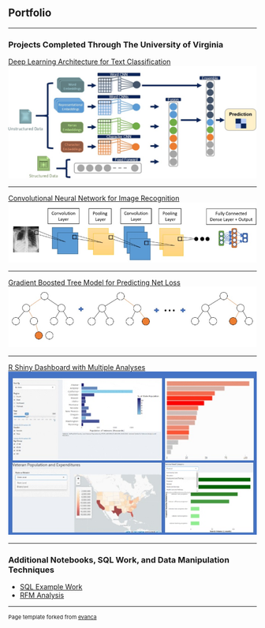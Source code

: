 ## Portfolio

---

### Projects Completed Through The University of Virginia

[Deep Learning Architecture for Text Classification](https://github.com/jas2jn/DeepLearningTextClassification/)
<img src="images/DeepLearningArchitectureImage.jpg?raw=true"/>

---
[Convolutional Neural Network for Image Recognition](https://github.com/jas2jn/CNN-for-Image-Recognition/)
<img src="images/CNNImage.jpg?raw=true"/>

---
[Gradient Boosted Tree Model for Predicting Net Loss](https://github.com/jas2jn/GradientBoostingNetLoss/)
<img src="images/GradientBoosting.jpg?raw=true"/>

---
[R Shiny Dashboard with Multiple Analyses](https://github.com/jas2jn/RShinyDashboard/)
<img src="images/RShiny.jpg?raw=true"/>

---

### Additional Notebooks, SQL Work, and Data Manipulation Techniques

- [SQL Example Work](https://github.com/jas2jn/SQL/)
- [RFM Analysis](http://example.com/)


---

<p style="font-size:11px">Page template forked from <a href="https://github.com/evanca/quick-portfolio">evanca</a></p>
<!-- Remove above link if you don't want to attibute -->
